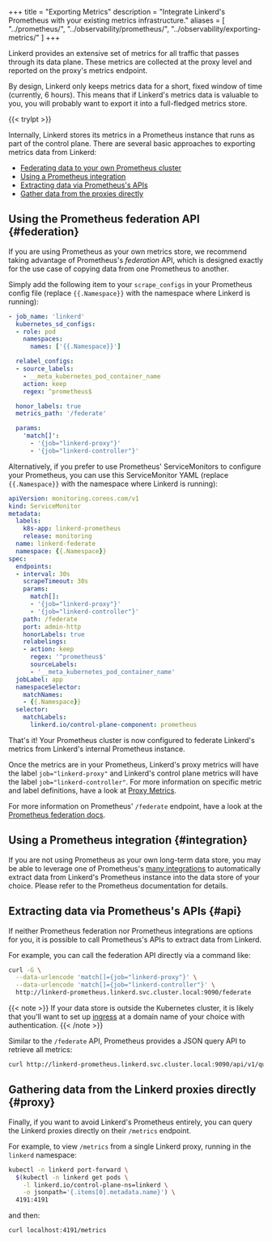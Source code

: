 +++
title = "Exporting Metrics"
description = "Integrate Linkerd's Prometheus with your existing metrics infrastructure."
aliases = [
  "../prometheus/",
  "../observability/prometheus/",
  "../observability/exporting-metrics/"
]
+++

Linkerd provides an extensive set of metrics for all traffic that passes through
its data plane. These metrics are collected at the proxy level and reported on
the proxy's metrics endpoint.

By design, Linkerd only keeps metrics data for a short, fixed window of time
(currently, 6 hours). This means that if Linkerd's metrics data is valuable to
you, you will probably want to export it into a full-fledged metrics store.

{{< trylpt >}}

Internally, Linkerd stores its metrics in a Prometheus instance that runs as
part of the control plane.  There are several basic approaches to exporting
metrics data from Linkerd:

- [Federating data to your own Prometheus cluster](#federation)
- [Using a Prometheus integration](#integration)
- [Extracting data via Prometheus's APIs](#api)
- [Gather data from the proxies directly](#proxy)

## Using the Prometheus federation API {#federation}

If you are using Prometheus as your own metrics store, we recommend taking
advantage of Prometheus's *federation* API, which is designed exactly for the
use case of copying data from one Prometheus to another.

Simply add the following item to your `scrape_configs` in your Prometheus
config file (replace `{{.Namespace}}` with the namespace where Linkerd is
running):

```yaml
- job_name: 'linkerd'
  kubernetes_sd_configs:
  - role: pod
    namespaces:
      names: ['{{.Namespace}}']

  relabel_configs:
  - source_labels:
    - __meta_kubernetes_pod_container_name
    action: keep
    regex: ^prometheus$

  honor_labels: true
  metrics_path: '/federate'

  params:
    'match[]':
      - '{job="linkerd-proxy"}'
      - '{job="linkerd-controller"}'
```

Alternatively, if you prefer to use Prometheus' ServiceMonitors to configure
your Prometheus, you can use this ServiceMonitor YAML (replace `{{.Namespace}}`
with the namespace where Linkerd is running):

```yaml
apiVersion: monitoring.coreos.com/v1
kind: ServiceMonitor
metadata:
  labels:
    k8s-app: linkerd-prometheus
    release: monitoring
  name: linkerd-federate
  namespace: {{.Namespace}}
spec:
  endpoints:
  - interval: 30s
    scrapeTimeout: 30s
    params:
      match[]:
      - '{job="linkerd-proxy"}'
      - '{job="linkerd-controller"}'
    path: /federate
    port: admin-http
    honorLabels: true
    relabelings:
    - action: keep
      regex: '^prometheus$'
      sourceLabels:
      - '__meta_kubernetes_pod_container_name'
  jobLabel: app
  namespaceSelector:
    matchNames:
    - {{.Namespace}}
  selector:
    matchLabels:
      linkerd.io/control-plane-component: prometheus
```

That's it! Your Prometheus cluster is now configured to federate Linkerd's
metrics from Linkerd's internal Prometheus instance.

Once the metrics are in your Prometheus, Linkerd's proxy metrics will have the
label `job="linkerd-proxy"` and Linkerd's control plane metrics will have the
label `job="linkerd-controller"`. For more information on specific metric and
label definitions, have a look at [Proxy Metrics](../../reference/proxy-metrics/).

For more information on Prometheus' `/federate` endpoint, have a look at the
[Prometheus federation docs](https://prometheus.io/docs/prometheus/latest/federation/).

## Using a Prometheus integration {#integration}

If you are not using Prometheus as your own long-term data store, you may be
able to leverage one of Prometheus's [many
integrations](https://prometheus.io/docs/operating/integrations/) to
automatically extract data from Linkerd's Prometheus instance into the data
store of your choice. Please refer to the Prometheus documentation for details.

## Extracting data via Prometheus's APIs {#api}

If neither Prometheus federation nor Prometheus integrations are options for
you, it is possible to call Prometheus's APIs to extract data from Linkerd.

For example, you can call the federation API directly via a command like:

```bash
curl -G \
  --data-urlencode 'match[]={job="linkerd-proxy"}' \
  --data-urlencode 'match[]={job="linkerd-controller"}' \
  http://linkerd-prometheus.linkerd.svc.cluster.local:9090/federate
```

{{< note >}}
If your data store is outside the Kubernetes cluster, it is likely that
you'll want to set up
[ingress](https://kubernetes.io/docs/concepts/services-networking/ingress/)
at a domain name of your choice with authentication.
{{< /note >}}

Similar to the `/federate` API, Prometheus provides a JSON query API to
retrieve all metrics:

```bash
curl http://linkerd-prometheus.linkerd.svc.cluster.local:9090/api/v1/query?query=request_total
```

## Gathering data from the Linkerd proxies directly {#proxy}

Finally, if you want to avoid Linkerd's Prometheus entirely, you can query the
Linkerd proxies directly on their `/metrics` endpoint.

For example, to view `/metrics` from a single Linkerd proxy, running in the
`linkerd` namespace:

```bash
kubectl -n linkerd port-forward \
  $(kubectl -n linkerd get pods \
    -l linkerd.io/control-plane-ns=linkerd \
    -o jsonpath='{.items[0].metadata.name}') \
  4191:4191
```

and then:

```bash
curl localhost:4191/metrics
```
